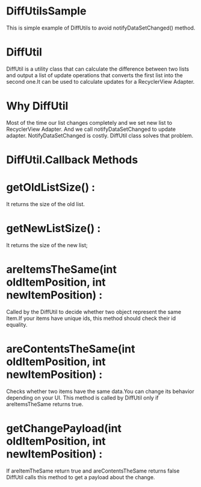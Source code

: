 # DiffUtilsSample
This is simple example of DiffUtils to avoid notifyDataSetChanged() method.

# DiffUtil
   DiffUtil is a utility class that can calculate the difference between two lists and output a list of update operations that converts the first list into the second one.It can be used to calculate updates for a RecyclerView Adapter.
   
# Why DiffUtil
   Most of the time our list changes completely and we set new list to RecyclerView Adapter. And we call notifyDataSetChanged to update adapter. NotifyDataSetChanged is costly. DiffUtil class solves that problem.
  
# DiffUtil.Callback Methods

# getOldListSize() : 
   It returns the size of the old list.
# getNewListSize() : 
   It returns the size of the new list;
# areItemsTheSame(int oldItemPosition, int newItemPosition) : 
   Called by the DiffUtil to decide whether two object represent the same Item.If your items have unique ids, this method should check their id equality.
# areContentsTheSame(int oldItemPosition, int newItemPosition) : 
   Checks whether two items have the same data.You can change its behavior depending on your UI. This method is called by DiffUtil only if areItemsTheSame returns true.
# getChangePayload(int oldItemPosition, int newItemPosition) : 
   If areItemTheSame return true and areContentsTheSame returns false DiffUtil calls this method to get a payload about the change. 
